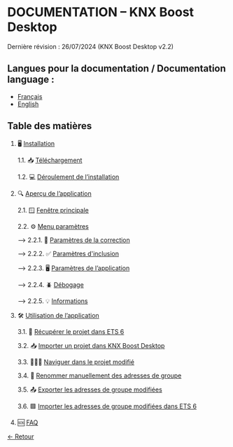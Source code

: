 # DOCUMENTATION – KNX Boost Desktop

Dernière révision : 26/07/2024 (KNX Boost Desktop v2.2)

## Langues pour la documentation / Documentation language :
- [Français](README.md)
- [English](README-EN.md)

## Table des matières
1. 🖥 [Installation](Installation/installation.md) 

    1.1. 📥 [Téléchargement](Installation/telechargement.md)

    1.2. 💻 [Déroulement de l’installation](Installation/installationdelapplication.md)

2. 🔍 [Aperçu de l’application](ApplicationOverview/appOverview.md)

    2.1. 🪟 [Fenêtre principale](ApplicationOverview/fenetreprincipale.md)

    2.2. ⚙️ [Menu paramètres](ApplicationOverview/menuparametres.md)

      --> 2.2.1. 📝 [Paramètres de la correction](#correction)

      --> 2.2.2. ✅ [Paramètres d'inclusion](#informations)

      --> 2.2.3. 🖥 [Paramètres de l’application](#paramètres-de-lapplication)

      --> 2.2.4. 🪲 [Débogage](#débogage)

      --> 2.2.5. 💡 [Informations](#informations)

3. 🛠 [Utilisation de l’application](UtilisationApplication/utilisation.md)

    3.1. 📁 [Récupérer le projet dans ETS 6](#récupérer-le-projet-dans-ets-6)

    3.2. 📥 [Importer un projet dans KNX Boost Desktop](#importer-un-projet-dans-knx-boost-desktop)

    3.3. 🚶‍♂️‍➡️ [Naviguer dans le projet modifié](#naviguer-dans-le-projet-modifié)

    3.4. 📝 [Renommer manuellement des adresses de groupe](#renommer-manuellement-des-adresses-de-groupe)

    3.5. 📤 [Exporter les adresses de groupe modifiées](UtilisationApplication/export-modified-group-addresses.md)

    3.6. 🟩 [Importer les adresses de groupe modifiées dans ETS 6](UtilisationApplication/import-modified-group-addresses-into-ets-6.md)
    
4. 🆘 [FAQ](FAQ/faq.md)


[← Retour](../)
